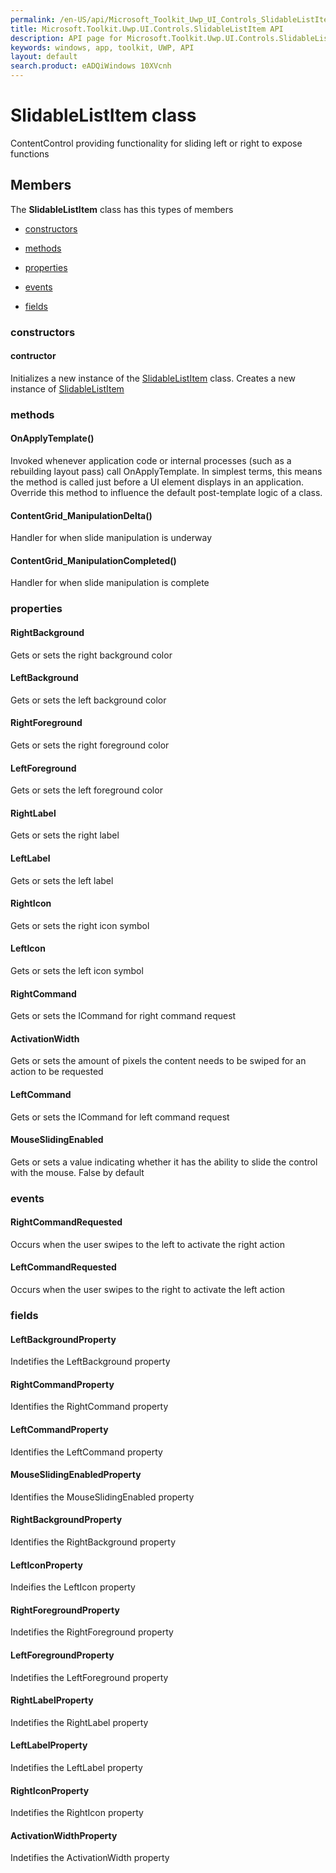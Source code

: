 ```yaml
---
permalink: /en-US/api/Microsoft_Toolkit_Uwp_UI_Controls_SlidableListItem.htm
title: Microsoft.Toolkit.Uwp.UI.Controls.SlidableListItem API 
description: API page for Microsoft.Toolkit.Uwp.UI.Controls.SlidableListItem
keywords: windows, app, toolkit, UWP, API
layout: default
search.product: eADQiWindows 10XVcnh
---
```



# SlidableListItem class

ContentControl providing functionality for sliding left or right to expose functions

## Members

The **SlidableListItem** class has this types of members

* [constructors](#constructors)

* [methods](#methods)

* [properties](#properties)

* [events](#events)

* [fields](#fields)

### constructors

#### contructor

Initializes a new instance of the [SlidableListItem](Microsoft_Toolkit_Uwp_UI_Controls_SlidableListItem.htm) class. Creates a new instance of [SlidableListItem](Microsoft_Toolkit_Uwp_UI_Controls_SlidableListItem.htm)

### methods

#### OnApplyTemplate()

Invoked whenever application code or internal processes (such as a rebuilding layout pass) call OnApplyTemplate. In simplest terms, this means the method is called just before a UI element displays in an application. Override this method to influence the default post-template logic of a class.

#### ContentGrid_ManipulationDelta()

Handler for when slide manipulation is underway

#### ContentGrid_ManipulationCompleted()

Handler for when slide manipulation is complete

### properties

#### RightBackground

Gets or sets the right background color

#### LeftBackground

Gets or sets the left background color

#### RightForeground

Gets or sets the right foreground color

#### LeftForeground

Gets or sets the left foreground color

#### RightLabel

Gets or sets the right label

#### LeftLabel

Gets or sets the left label

#### RightIcon

Gets or sets the right icon symbol

#### LeftIcon

Gets or sets the left icon symbol

#### RightCommand

Gets or sets the ICommand for right command request

#### ActivationWidth

Gets or sets the amount of pixels the content needs to be swiped for an action to be requested

#### LeftCommand

Gets or sets the ICommand for left command request

#### MouseSlidingEnabled

Gets or sets a value indicating whether it has the ability to slide the control with the mouse. False by default

### events

#### RightCommandRequested

Occurs when the user swipes to the left to activate the right action

#### LeftCommandRequested

Occurs when the user swipes to the right to activate the left action

### fields

#### LeftBackgroundProperty

Indetifies the LeftBackground property

#### RightCommandProperty

Identifies the RightCommand property

#### LeftCommandProperty

Identifies the LeftCommand property

#### MouseSlidingEnabledProperty

Identifies the MouseSlidingEnabled property

#### RightBackgroundProperty

Identifies the RightBackground property

#### LeftIconProperty

Indeifies the LeftIcon property

#### RightForegroundProperty

Indetifies the RightForeground property

#### LeftForegroundProperty

Indetifies the LeftForeground property

#### RightLabelProperty

Indetifies the RightLabel property

#### LeftLabelProperty

Indetifies the LeftLabel property

#### RightIconProperty

Indetifies the RightIcon property

#### ActivationWidthProperty

Indetifies the ActivationWidth property
